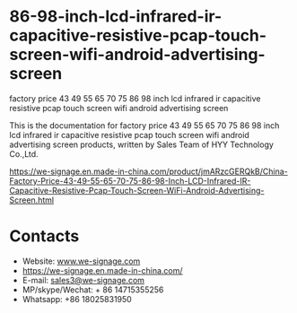 # 86-98-inch-lcd-infrared-ir-capacitive-resistive-pcap-touch-screen-wifi-android-advertising-screen
factory price 43 49 55 65 70 75 86 98 inch lcd infrared ir capacitive resistive pcap touch screen wifi android advertising screen

This is the documentation for factory price 43 49 55 65 70 75 86 98 inch lcd infrared ir capacitive resistive pcap touch screen wifi android advertising screen products, written by Sales Team of HYY Technology Co.,Ltd.

https://we-signage.en.made-in-china.com/product/jmARzcGERQkB/China-Factory-Price-43-49-55-65-70-75-86-98-Inch-LCD-Infrared-IR-Capacitive-Resistive-Pcap-Touch-Screen-WiFi-Android-Advertising-Screen.html

# Contacts
- Website: www.we-signage.com
- https://we-signage.en.made-in-china.com/
- E-mail: sales3@we-signage.com
- MP/skype/Wechat: + 86 14715355256
- Whatsapp: +86 18025831950
